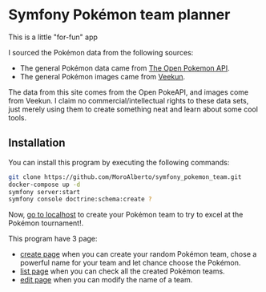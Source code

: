 # Symfony Pokémon team planner

This is a little "for-fun" app

I sourced the Pokémon data from the following sources:

- The general Pokémon data came from [The Open Pokemon API](https://pokeapi.co/).
- The general Pokémon images came from [Veekun](https://veekun.com/dex/media/).

The data from this site comes from the Open PokeAPI, and images come from Veekun.
I claim no commercial/intellectual rights to these data sets, just merely using them to create something neat and learn
about some cool tools.

## Installation

You can install this program by executing the following commands:

```bash
git clone https://github.com/MoroAlberto/symfony_pokemon_team.git
docker-compose up -d
symfony server:start
symfony console doctrine:schema:create ?
```

Now, [go to localhost](http://127.0.0.1/team/create) to create your Pokémon team to try to excel at the Pokémon
tournament!.

This program have 3 page:

- [create page](http://127.0.0.1/team/create) when you can create your random Pokémon team, chose a powerful name for
  your team and let chance choose the Pokémon.
- [list page](http://127.0.0.1/team/list) when you can check all the created Pokémon teams.
- [edit page](http://127.0.0.1/team/1/edit) when you can modify the name of a team.

